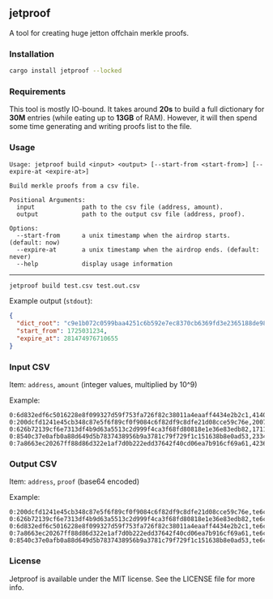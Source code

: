 ## jetproof

A tool for creating huge jetton offchain merkle proofs.

### Installation

```bash
cargo install jetproof --locked
```

### Requirements

This tool is mostly IO-bound. It takes around **20s** to build a full dictionary for **30M** entries (while eating up to **13GB** of RAM). However, it will then spend some time generating and writing proofs list to the file.

### Usage

```
Usage: jetproof build <input> <output> [--start-from <start-from>] [--expire-at <expire-at>]

Build merkle proofs from a csv file.

Positional Arguments:
  input             path to the csv file (address, amount).
  output            path to the output csv file (address, proof).

Options:
  --start-from      a unix timestamp when the airdrop starts. (default: now)
  --expire-at       a unix timestamp when the airdrop ends. (default: never)
  --help            display usage information
```

---

```bash
jetproof build test.csv test.out.csv
```

Example output (`stdout`):
```json
{
  "dict_root": "c9e1b072c0599baa4251c6b592e7ec8370cb6369fd3e2365188de982b782cc9a",
  "start_from": 1725031234,
  "expire_at": 281474976710655
}
```

### Input CSV

Item: `address`, `amount` (integer values, multiplied by 10^9)

Example:
```csv
0:6d832edf6c5016228e8f099327d59f753fa726f82c38011a4eaaff4434e2b2c1,41401000000000
0:200dcfd1241e45cb348c87e5f6f89cf0f9084c6f82df9c8dfe21d08cce59c76e,20079000000000
0:626b72139cf6e7313df4b9d63a5513c2d999f4ca3f68fd80818e1e36e83edb82,17113000000000
0:8540c37e0afb0a88d649d5b7837438956b9a3781c79f729f1c151638b8e0ad53,23345000000000
0:7a8663ec20267ff88d86d322e1af7d0b222edd37642f40cd06ea7b916cf69a61,42360000000000
```

### Output CSV

Item: `address`, `proof` (base64 encoded)

Example:
```csv
0:200dcfd1241e45cb348c87e5f6f89cf0f9084c6f82df9c8dfe21d08cce59c76e,te6ccgEBBgEAxAAJRgMjbQR1axRsv9z2YZvPuksRDWNpty/IJYu1IEPtcQIsuQAEASIFgXACAwIAZ7/CoGG/BX2FRGsk6tvBuhxKtc0bwOPPuU+OCoscXHBWqbCp23N1UAAAAzaO/q////////wiASAFBChIAQFlI23AGxTj5J/EG9iovfiMcnCfqUX1lDEvy2Jx99SdiAACAGe/oA3P0SQeRcs0jIfl9vic8PkITG+C35yN/iHQjM5Zx25hJDAamWAAAAZtHf1f///////4
0:626b72139cf6e7313df4b9d63a5513c2d999f4ca3f68fd80818e1e36e83edb82,te6ccgECCgEAAUoACUYDI20EdWsUbL/c9mGbz7pLEQ1jabcvyCWLtSBD7XECLLkABAECBYFwAgMCAGe/wqBhvwV9hURrJOrbwbocSrXNG8Djz7lPjgqLHFxwVqmwqdtzdVAAAAM2jv6v///////8AgEgCQQCAVgGBQBnvyoZj7CAmf/iNhtMi4a99CyIu3TdkL0DNBup7kWz2mmFiaGtMCwAAAAZtHf1f///////4AIBIAgHAGe+7Bl2+2KAsRR0eEyZPqz7qf05N8FhwAjSdVf6IacVlgsS07Xy/QAAADNo7+r////////AAGe+01uQnOe3OYnvpc6x0qieFszPplH7R+wEDHDxt0H23BMHyDcknQAAADNo7+r////////AAGe/oA3P0SQeRcs0jIfl9vic8PkITG+C35yN/iHQjM5Zx25hJDAamWAAAAZtHf1f///////4
0:6d832edf6c5016228e8f099327d59f753fa726f82c38011a4eaaff4434e2b2c1,te6ccgECCgEAAUoACUYDI20EdWsUbL/c9mGbz7pLEQ1jabcvyCWLtSBD7XECLLkABAECBYFwAgMCAGe/wqBhvwV9hURrJOrbwbocSrXNG8Djz7lPjgqLHFxwVqmwqdtzdVAAAAM2jv6v///////8AgEgCQQCAVgGBQBnvyoZj7CAmf/iNhtMi4a99CyIu3TdkL0DNBup7kWz2mmFiaGtMCwAAAAZtHf1f///////4AIBIAgHAGe+7Bl2+2KAsRR0eEyZPqz7qf05N8FhwAjSdVf6IacVlgsS07Xy/QAAADNo7+r////////AAGe+01uQnOe3OYnvpc6x0qieFszPplH7R+wEDHDxt0H23BMHyDcknQAAADNo7+r////////AAGe/oA3P0SQeRcs0jIfl9vic8PkITG+C35yN/iHQjM5Zx25hJDAamWAAAAZtHf1f///////4
0:7a8663ec20267ff88d86d322e1af7d0b222edd37642f40cd06ea7b916cf69a61,te6ccgEBCAEA/wAJRgMjbQR1axRsv9z2YZvPuksRDWNpty/IJYu1IEPtcQIsuQAEASIFgXACAwIAZ7/CoGG/BX2FRGsk6tvBuhxKtc0bwOPPuU+OCoscXHBWqbCp23N1UAAAAzaO/q////////wiASAHBCIBWAYFAGe/KhmPsICZ/+I2G0yLhr30LIi7dN2QvQM0G6nuRbPaaYWJoa0wLAAAABm0d/V////////gKEgBASNqM3VvMEzjibdCw9Vo4NW31wCTzAI7za95XpklpZihAAEAZ7+gDc/RJB5FyzSMh+X2+Jzw+QhMb4LfnI3+IdCMzlnHbmEkMBqZYAAABm0d/V////////g=
0:8540c37e0afb0a88d649d5b7837438956b9a3781c79f729f1c151638b8e0ad53,te6ccgEBBAEAiQAJRgMjbQR1axRsv9z2YZvPuksRDWNpty/IJYu1IEPtcQIsuQAEASIFgXACAwIAZ7/CoGG/BX2FRGsk6tvBuhxKtc0bwOPPuU+OCoscXHBWqbCp23N1UAAAAzaO/q////////woSAEBXdNnv87Bwf3QIjIyGIV8PVp+PQ9U1XGPYDEh9H+OomQAAw==
```

### License

Jetproof is available under the MIT license. See the LICENSE file for more info.
